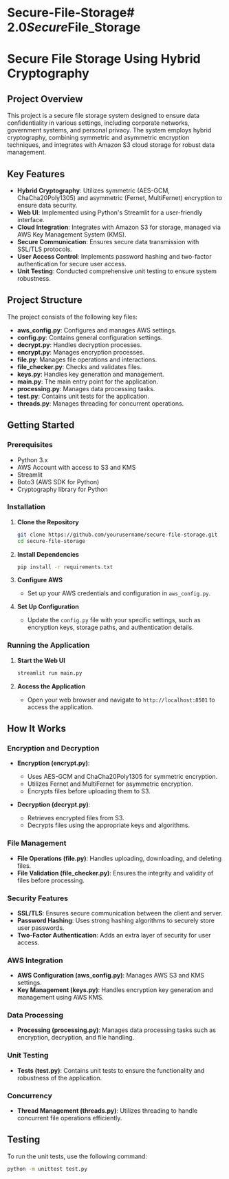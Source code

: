 # Secure-File-Storage#   2 . 0 _ S e c u r e _ F i l e _ S t o r a g e 
# Secure File Storage Using Hybrid Cryptography

## Project Overview

This project is a secure file storage system designed to ensure data confidentiality in various settings, including corporate networks, government systems, and personal privacy. The system employs hybrid cryptography, combining symmetric and asymmetric encryption techniques, and integrates with Amazon S3 cloud storage for robust data management.

## Key Features
- **Hybrid Cryptography**: Utilizes symmetric (AES-GCM, ChaCha20Poly1305) and asymmetric (Fernet, MultiFernet) encryption to ensure data security.
- **Web UI**: Implemented using Python's Streamlit for a user-friendly interface.
- **Cloud Integration**: Integrates with Amazon S3 for storage, managed via AWS Key Management System (KMS).
- **Secure Communication**: Ensures secure data transmission with SSL/TLS protocols.
- **User Access Control**: Implements password hashing and two-factor authentication for secure user access.
- **Unit Testing**: Conducted comprehensive unit testing to ensure system robustness.

## Project Structure
The project consists of the following key files:

- **aws_config.py**: Configures and manages AWS settings.
- **config.py**: Contains general configuration settings.
- **decrypt.py**: Handles decryption processes.
- **encrypt.py**: Manages encryption processes.
- **file.py**: Manages file operations and interactions.
- **file_checker.py**: Checks and validates files.
- **keys.py**: Handles key generation and management.
- **main.py**: The main entry point for the application.
- **processing.py**: Manages data processing tasks.
- **test.py**: Contains unit tests for the application.
- **threads.py**: Manages threading for concurrent operations.

## Getting Started

### Prerequisites
- Python 3.x
- AWS Account with access to S3 and KMS
- Streamlit
- Boto3 (AWS SDK for Python)
- Cryptography library for Python

### Installation

1. **Clone the Repository**
    ```bash
    git clone https://github.com/yourusername/secure-file-storage.git
    cd secure-file-storage
    ```

2. **Install Dependencies**
    ```bash
    pip install -r requirements.txt
    ```

3. **Configure AWS**
    - Set up your AWS credentials and configuration in `aws_config.py`.

4. **Set Up Configuration**
    - Update the `config.py` file with your specific settings, such as encryption keys, storage paths, and authentication details.

### Running the Application

1. **Start the Web UI**
    ```bash
    streamlit run main.py
    ```

2. **Access the Application**
    - Open your web browser and navigate to `http://localhost:8501` to access the application.

## How It Works

### Encryption and Decryption
- **Encryption (encrypt.py)**: 
  - Uses AES-GCM and ChaCha20Poly1305 for symmetric encryption.
  - Utilizes Fernet and MultiFernet for asymmetric encryption.
  - Encrypts files before uploading them to S3.

- **Decryption (decrypt.py)**: 
  - Retrieves encrypted files from S3.
  - Decrypts files using the appropriate keys and algorithms.

### File Management
- **File Operations (file.py)**: Handles uploading, downloading, and deleting files.
- **File Validation (file_checker.py)**: Ensures the integrity and validity of files before processing.

### Security Features
- **SSL/TLS**: Ensures secure communication between the client and server.
- **Password Hashing**: Uses strong hashing algorithms to securely store user passwords.
- **Two-Factor Authentication**: Adds an extra layer of security for user access.

### AWS Integration
- **AWS Configuration (aws_config.py)**: Manages AWS S3 and KMS settings.
- **Key Management (keys.py)**: Handles encryption key generation and management using AWS KMS.

### Data Processing
- **Processing (processing.py)**: Manages data processing tasks such as encryption, decryption, and file handling.

### Unit Testing
- **Tests (test.py)**: Contains unit tests to ensure the functionality and robustness of the application.

### Concurrency
- **Thread Management (threads.py)**: Utilizes threading to handle concurrent file operations efficiently.

## Testing

To run the unit tests, use the following command:
```bash
python -m unittest test.py

 
